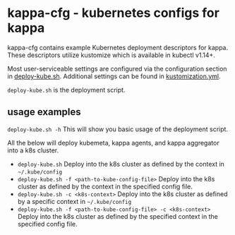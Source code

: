 # kappa-cfg - kubernetes configs for kappa

kappa-cfg contains example Kubernetes deployment descriptors for
kappa. These descriptors utilize kustomize which is available in
kubectl v1.14+.

Most user-serviceable settings are configured via the configuration section in [deploy-kube.sh](deploy-kube.sh).
Additional settings can be found in [kustomization.yml](kustomization.yml).

`deploy-kube.sh` is the deployment script.

## usage examples

`deploy-kube.sh -h` This will show you basic usage of the deployment script.

All the below will deploy kubemeta, kappa agents, and kappa aggregator into a k8s cluster.

- `deploy-kube.sh` Deploy into the k8s cluster as defined by the context in `~/.kube/config`
- `deploy-kube.sh -f <path-to-kube-config-file>` Deploy into the k8s cluster as defined by the context in the specified config file.
- `deploy-kube.sh -c <k8s-context>` Deploy into the k8s cluster as defined by a specific context in `~/.kube/config`
- `deploy-kube.sh -f <path-to-kube-config-file> -c <k8s-context>` Deploy into the k8s cluster as defined by the specified context in the specified config file.
